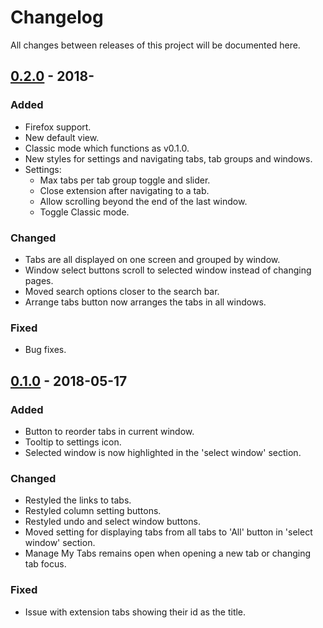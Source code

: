 # Changelog
All changes between releases of this project will be documented here.

## [0.2.0]() - 2018-
### Added
- Firefox support.
- New default view.
- Classic mode which functions as v0.1.0.
- New styles for settings and navigating tabs, tab groups and windows.
- Settings:
  - Max tabs per tab group toggle and slider.
  - Close extension after navigating to a tab.
  - Allow scrolling beyond the end of the last window.
  - Toggle Classic mode.
  
### Changed
- Tabs are all displayed on one screen and grouped by window.
- Window select buttons scroll to selected window instead of changing pages.
- Moved search options closer to the search bar.
- Arrange tabs button now arranges the tabs in all windows.

### Fixed
- Bug fixes.

## [0.1.0](https://github.com/adamjamesadair/manage-my-tabs/releases/tag/v0.1.0) - 2018-05-17
### Added
- Button to reorder tabs in current window.
- Tooltip to settings icon.
- Selected window is now highlighted in the 'select window' section.

### Changed
- Restyled the links to tabs.
- Restyled column setting buttons.
- Restyled undo and select window buttons.
- Moved setting for displaying tabs from all tabs to 'All' button in 'select window' section.
- Manage My Tabs remains open when opening a new tab or changing tab focus.

### Fixed
-  Issue with extension tabs showing their id as the title.
